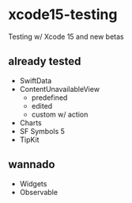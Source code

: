 # xcode15-testing

Testing w/ Xcode 15 and new betas

## already tested

- SwiftData
- ContentUnavailableView
    - predefined
    - edited
    - custom w/ action
- Charts
- SF Symbols 5
- TipKit

## wannado

- Widgets
- Observable
